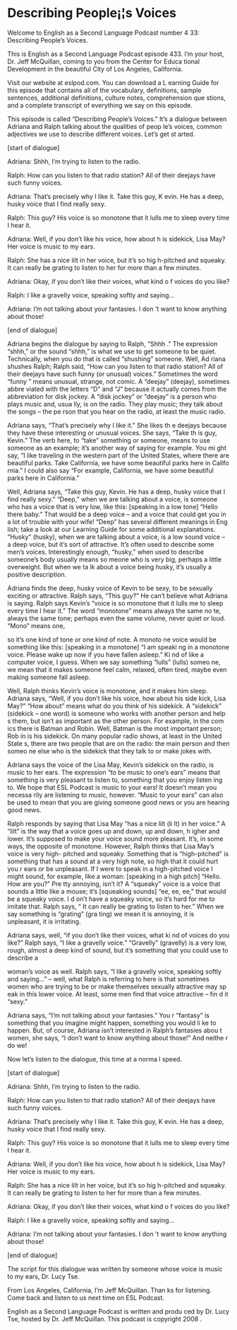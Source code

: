 # Describing People¡¦s Voices

Welcome to English as a Second Language Podcast number 4 33: Describing People’s Voices. 

This is English as a Second Language Podcast episode 433.  I’m your host, Dr. Jeff McQuillan, coming to you from the Center for Educa tional Development in the beautiful City of Los Angeles, California. 

Visit our website at eslpod.com.  You can download a L earning Guide for this episode that contains all of the vocabulary, definitions, sample sentences, additional definitions, culture notes, comprehension que stions, and a complete transcript of everything we say on this episode. 

This episode is called “Describing People’s Voices.”  It’s a dialogue between Adriana and Ralph talking about the qualities of peop le’s voices, common adjectives we use to describe different voices.  Let’s get st arted. 

[start of dialogue] 

Adriana:  Shhh, I’m trying to listen to the radio. 

Ralph:  How can you listen to that radio station?  All of their deejays have such funny voices. 

Adriana:  That’s precisely why I like it.  Take this guy, K evin.  He has a deep, husky voice that I find really sexy. 

Ralph:  This guy?  His voice is so monotone that it lulls me to sleep every time I hear it. 

Adriana:  Well, if you don’t like his voice, how about h is sidekick, Lisa May?  Her voice is music to my ears. 

Ralph:  She has a nice lilt in her voice, but it’s so hig h-pitched and squeaky.  It can really be grating to listen to her for more than a  few minutes.   

Adriana:  Okay, if you don’t like their voices, what kind o f voices do you like? 

Ralph:  I like a gravelly voice, speaking softly and saying...  

 Adriana:  I’m not talking about your fantasies.  I don ’t want to know anything about those! 

[end of dialogue] 

Adriana begins the dialogue by saying to Ralph, “Shhh .”  The expression “shhh,” or the sound “shhh,” is what we use to get someone to be  quiet.  Technically, when you do that is called “shushing” someone.  Well, Ad riana shushes Ralph; Ralph said, “How can you listen to that radio station?   All of their deejays have such funny (or unusual) voices.”  Sometimes the word “funny ” means unusual, strange, not comic.  A “deejay” (deejay), sometimes abbre viated with the letters “D” and “J” because it actually comes from the abbreviation  for disk jockey.  A “disk jockey” or “deejay” is a person who plays music and, usua lly, is on the radio.  They play music; they talk about the songs – the pe rson that you hear on the radio, at least the music radio. 

Adriana says, “That’s precisely why I like it.”  She likes th e deejays because they have these interesting or unusual voices.  She says, “Take th is guy, Kevin.”  The verb here, to “take” something or someone, means to use someone as an example; it’s another way of saying for example.  You mi ght say, “I like traveling in the western part of the United States, where there  are beautiful parks.  Take California, we have some beautiful parks here in Califo rnia.”  I could also say “For example, California, we have some beautiful parks here in California.” 

Well, Adriana says, “Take this guy, Kevin.  He has a deep, husky voice that I find really sexy.”  “Deep,” when we are talking about a voice, is someone who has a voice that is very low, like this: [speaking in a low tone] “Hello there baby.”  That would be a deep voice – and a voice that could get you in  a lot of trouble with your wife!  “Deep” has several different meanings in Eng lish; take a look at our Learning Guide for some additional explanations.  “Husky”  (husky), when we are talking about a voice, is a low sound voice – a deep voice, but it’s sort of attractive.  It’s often used to describe some men’s voices.  Interestingly enough, “husky,” when used to describe someone’s body usually means so meone who is very big, perhaps a little overweight.  But when we ta lk about a voice being husky, it’s usually a positive description.   

Adriana finds the deep, husky voice of Kevin to be sexy, to be sexually exciting or attractive.  Ralph says, “This guy?”  He can’t believe what Adriana is saying. Ralph says Kevin’s “voice is so monotone that it lulls me to  sleep every time I hear it.”  The word “monotone” means always the same no te, always the same tone; perhaps even the same volume, never quiet or loud.   “Mono” means one,  

 so it’s one kind of tone or one kind of note.  A monoto ne voice would be something like this: [speaking in a monotone] “I am speaki ng in a monotone voice.  Please wake up now if you have fallen asleep.”  Ki nd of like a computer voice, I guess.  When we say something “lulls” (lulls) someo ne, we mean that it makes someone feel calm, relaxed, often tired, maybe even  making someone fall asleep. 

Well, Ralph thinks Kevin’s voice is monotone, and it makes him sleep.  Adriana says, “Well, if you don’t like his voice, how about his side kick, Lisa May?”  “How about” means what do you think of his sidekick.  A “sidekick”  (sidekick – one word) is someone who works with another person and help s them, but isn’t as important as the other person.  For example, in the com ics there is Batman and Robin.  Well, Batman is the most important person; Rob in is his sidekick.  On many popular radio shows, at least in the United State s, there are two people that are on the radio: the main person and then someo ne else who is the sidekick that they talk to or make jokes with. 

Adriana says the voice of the Lisa May, Kevin’s sidekick on the radio, is music to her ears.  The expression “to be music to one’s ears” means that something is very pleasant to listen to, something that you enjoy listen ing to.  We hope that ESL Podcast is music to your ears!  It doesn’t mean you necessa rily are listening to music, however.  “Music to your ears” can also be used to  mean that you are giving someone good news or you are hearing good news. 

Ralph responds by saying that Lisa May “has a nice lilt (li lt) in her voice.”  A “lilt” is the way that a voice goes up and down, up and down, h igher and lower.  It’s supposed to make your voice sound more pleasant.  It’s, in some ways, the opposite of monotone.  However, Ralph thinks that Lisa May’s voice is very high- pitched and squeaky.  Something that is “high-pitched” is something that has a sound at a very high note, so high that it could hurt you r ears or be unpleasant.  If I were to speak in a high-pitched voice I might sound, for example, like a woman: [speaking in a high pitch] “Hello.  How are you?”  Pre tty annoying, isn’t it?  A “squeaky” voice is a voice that sounds a little like a mouse;  it’s [squeaking sounds] “ee, ee, ee,” that would be a squeaky voice.  I d on’t have a squeaky voice, so it’s hard for me to imitate that.  Ralph says, “ It can really be grating to listen to her.”  When we say something is “grating” (gra ting) we mean it is annoying, it is unpleasant, it is irritating. 

Adriana says, well, “if you don’t like their voices, what ki nd of voices do you like?” Ralph says, “I like a gravelly voice.”  “Gravelly” (gravelly) is a very low, rough, almost a deep kind of sound, but it’s something that you  could use to describe a  

 woman’s voice as well.  Ralph says, “I like a gravelly voice,  speaking softly and saying...”  – well, what Ralph is referring to here is that sometimes women who are trying to be or make themselves sexually attractive may sp eak in this lower voice.  At least, some men find that voice attractive – fin d it “sexy.” 

Adriana says, “I’m not talking about your fantasies.”  You r “fantasy” is something that you imagine might happen, something you would li ke to happen.  But, of course, Adriana isn’t interested in Ralph’s fantasies abou t women, she says, “I don’t want to know anything about those!”  And neithe r do we! 

Now let’s listen to the dialogue, this time at a norma l speed. 

[start of dialogue] 

Adriana:  Shhh, I’m trying to listen to the radio. 

Ralph:  How can you listen to that radio station?  All of their deejays have such funny voices. 

Adriana:  That’s precisely why I like it.  Take this guy, K evin.  He has a deep, husky voice that I find really sexy. 

Ralph:  This guy?  His voice is so monotone that it lulls me to sleep every time I hear it. 

Adriana:  Well, if you don’t like his voice, how about h is sidekick, Lisa May?  Her voice is music to my ears. 

Ralph:  She has a nice lilt in her voice, but it’s so hig h-pitched and squeaky.  It can really be grating to listen to her for more than a  few minutes.   

Adriana:  Okay, if you don’t like their voices, what kind o f voices do you like? 

Ralph:  I like a gravelly voice, speaking softly and saying...  

Adriana:  I’m not talking about your fantasies.  I don ’t want to know anything about those! 

[end of dialogue] 

 The script for this dialogue was written by someone whose voice is music to my ears, Dr. Lucy Tse.   

From Los Angeles, California, I’m Jeff McQuillan.  Than ks for listening.  Come back and listen to us next time on ESL Podcast. 

English as a Second Language Podcast is written and produ ced by Dr. Lucy Tse, hosted by Dr. Jeff McQuillan.  This podcast is copyright 2008 .

